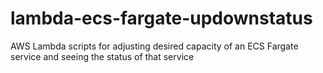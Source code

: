 # lambda-ecs-fargate-updownstatus
AWS Lambda scripts for adjusting desired capacity of an ECS Fargate service and seeing the status of that service
